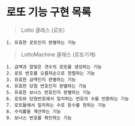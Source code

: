 # 로또 기능 구현 목록

> Lotto 클래스 (로또)

    1. 유효한 로또인지 판별하는 기능

> LottoMachine 클래스 (로또기계)

    1. 금액과 알맞은 갯수의 로또를 생성하는 기능
    2. 로또 번호를 오름차순으로 정렬하는 기능
    3. 유효한 금액인지 판별하는 기능
    4. 유효한 당첨 번호인지 판별하는 기능
    5. 유효한 보너스 번호인지 판별하는 기능
    6. 로또와 당첨번호에서 일치하는 번호의 수를 반환하는 기능
    7. 로또들에서 일치하는 수로 등수를 정하는 기능
    8. 수익률을 계산하는 기능
    9. 보너스 번호를 확인하는 기능
